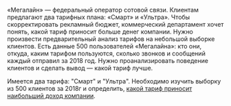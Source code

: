 «Мегалайн» — федеральный оператор сотовой связи. Клиентам предлагают два тарифных плана: «Смарт» и «Ультра». Чтобы скорректировать рекламный бюджет, коммерческий департамент хочет понять, какой тариф приносит больше денег компании.
Нужно произвести предварительный анализ тарифов на небольшой выборке клиентов. Есть данные 500 пользователей «Мегалайна»: кто они, откуда, каким тарифом пользуются, сколько звонков и сообщений каждый отправил за 2018 год. Нужно проанализировать поведение клиентов и сделать вывод — какой тариф лучше.

Имеется два тарифа: "Смарт" и "Ультра". Необходимо изучить выборку из 500 клиентов за 2018г и определить, <u>какой тариф приносит наибольший доход компании</u>.
